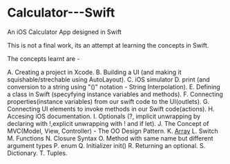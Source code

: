 # Calculator---Swift
An iOS Calculator App designed in Swift 

This is not a final work, its an attempt at learning the concepts in Swift.

The concepts learnt are - 

  A. Creating a project in Xcode.
  B. Building a UI (and making it squishable/strechable using AutoLayout).
  C. iOS simulator
  D. print (and conversion to a string using "\()" notation - String Interpolation).
  E. Defining a class in Swift (specyfying instance variables and methods).
  F. Connecting properties(instance variables) from our swift code to the UI(outlets).
  G. Connecting UI elements to invoke methods in our Swift code(actions).
  H. Accesing iOS documentation.
  I. Optionals (?, implicit unwrapping by declaring with !,explicit unwrapping with ! and if let).
  J. The Concept of MVC(Model, View, Controller) - The OO Design Pattern.
  K. [Array]()
  L. Switch
  M. Functions
  N. Closure Syntax
  O. Method with same name but different argument types
  P. enum
  Q. Initializer init() 
  R. Returning an optional.
  S. Dictionary.
  T. Tuples.
  
  
